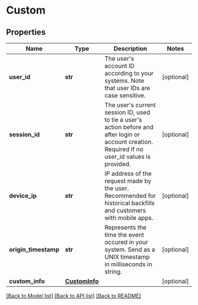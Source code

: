 # Custom

## Properties
Name | Type | Description | Notes
------------ | ------------- | ------------- | -------------
**user_id** | **str** | The user&#39;s account ID according to your systems. Note that user IDs are case sensitive. | [optional] 
**session_id** | **str** | The user&#39;s current session ID, used to tie a user&#39;s action before and after login or account creation. Required if no user_id values is provided. | [optional] 
**device_ip** | **str** | IP address of the request made by the user. Recommended for historical backfills and customers with mobile apps. | [optional] 
**origin_timestamp** | **str** | Represents the time the event occured in your system. Send as a UNIX timestamp in milliseconds in string. | [optional] 
**custom_info** | [**CustomInfo**](CustomInfo.md) |  | [optional] 

[[Back to Model list]](../README.md#documentation-for-models) [[Back to API list]](../README.md#documentation-for-api-endpoints) [[Back to README]](../README.md)


